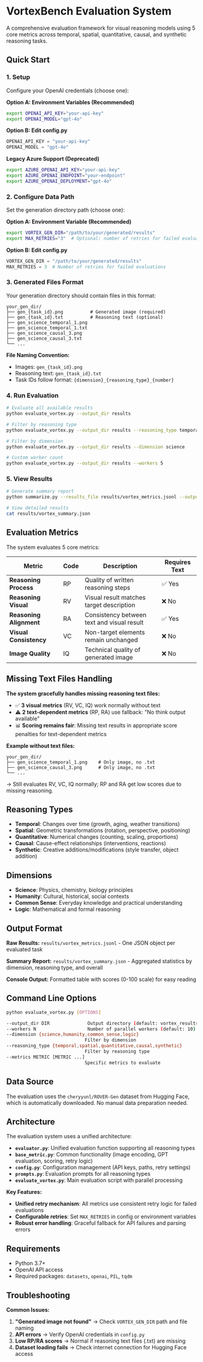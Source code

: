 # VortexBench Evaluation System

A comprehensive evaluation framework for visual reasoning models using 5 core metrics across temporal, spatial, quantitative, causal, and synthetic reasoning tasks.

## Quick Start

### 1. Setup

Configure your OpenAI credentials (choose one):

**Option A: Environment Variables (Recommended)**
```bash
export OPENAI_API_KEY="your-api-key"
export OPENAI_MODEL="gpt-4o"
```

**Option B: Edit config.py**
```python
OPENAI_API_KEY = "your-api-key"
OPENAI_MODEL = "gpt-4o"
```

**Legacy Azure Support (Deprecated)**
```bash
export AZURE_OPENAI_API_KEY="your-api-key"
export AZURE_OPENAI_ENDPOINT="your-endpoint"
export AZURE_OPENAI_DEPLOYMENT="gpt-4o"
```

### 2. Configure Data Path

Set the generation directory path (choose one):

**Option A: Environment Variable (Recommended)**
```bash
export VORTEX_GEN_DIR="/path/to/your/generated/results"
export MAX_RETRIES="3"  # Optional: number of retries for failed evaluations
```

**Option B: Edit config.py**
```python
VORTEX_GEN_DIR = "/path/to/your/generated/results"
MAX_RETRIES = 3  # Number of retries for failed evaluations
```

### 3. Generated Files Format

Your generation directory should contain files in this format:
```
your_gen_dir/
├── gen_{task_id}.png          # Generated image (required)
├── gen_{task_id}.txt          # Reasoning text (optional)
├── gen_science_temporal_1.png
├── gen_science_temporal_1.txt
├── gen_science_causal_3.png
├── gen_science_causal_3.txt
└── ...
```

**File Naming Convention:**
- Images: `gen_{task_id}.png`
- Reasoning text: `gen_{task_id}.txt`
- Task IDs follow format: `{dimension}_{reasoning_type}_{number}`

### 4. Run Evaluation

```bash
# Evaluate all available results
python evaluate_vortex.py --output_dir results

# Filter by reasoning type
python evaluate_vortex.py --output_dir results --reasoning_type temporal

# Filter by dimension
python evaluate_vortex.py --output_dir results --dimension science

# Custom worker count
python evaluate_vortex.py --output_dir results --workers 5
```

### 5. View Results

```bash
# Generate summary report
python summarize.py --results_file results/vortex_metrics.jsonl --output_dir results

# View detailed results
cat results/vortex_summary.json
```

## Evaluation Metrics

The system evaluates 5 core metrics:

| Metric | Code | Description | Requires Text |
|--------|------|-------------|---------------|
| **Reasoning Process** | RP | Quality of written reasoning steps | ✅ Yes |
| **Reasoning Visual** | RV | Visual result matches target description | ❌ No |
| **Reasoning Alignment** | RA | Consistency between text and visual result | ✅ Yes |
| **Visual Consistency** | VC | Non-target elements remain unchanged | ❌ No |
| **Image Quality** | IQ | Technical quality of generated image | ❌ No |

## Missing Text Files Handling

**The system gracefully handles missing reasoning text files:**

- ✅ **3 visual metrics** (RV, VC, IQ) work normally without text
- ⚠️ **2 text-dependent metrics** (RP, RA) use fallback: "No think output available"
- 📊 **Scoring remains fair**: Missing text results in appropriate score penalties for text-dependent metrics

**Example without text files:**
```
your_gen_dir/
├── gen_science_temporal_1.png    # Only image, no .txt
├── gen_science_causal_3.png      # Only image, no .txt
└── ...
```
→ Still evaluates RV, VC, IQ normally; RP and RA get low scores due to missing reasoning.

## Reasoning Types

- **Temporal**: Changes over time (growth, aging, weather transitions)
- **Spatial**: Geometric transformations (rotation, perspective, positioning)  
- **Quantitative**: Numerical changes (counting, scaling, proportions)
- **Causal**: Cause-effect relationships (interventions, reactions)
- **Synthetic**: Creative additions/modifications (style transfer, object addition)

## Dimensions

- **Science**: Physics, chemistry, biology principles
- **Humanity**: Cultural, historical, social contexts
- **Common Sense**: Everyday knowledge and practical understanding
- **Logic**: Mathematical and formal reasoning

## Output Format

**Raw Results:** `results/vortex_metrics.jsonl` - One JSON object per evaluated task

**Summary Report:** `results/vortex_summary.json` - Aggregated statistics by dimension, reasoning type, and overall

**Console Output:** Formatted table with scores (0-100 scale) for easy reading

## Command Line Options

```bash
python evaluate_vortex.py [OPTIONS]

--output_dir DIR              Output directory (default: vortex_results)
--workers N                   Number of parallel workers (default: 10)
--dimension {science,humanity,common_sense,logic}
                             Filter by dimension
--reasoning_type {temporal,spatial,quantitative,causal,synthetic}
                             Filter by reasoning type
--metrics METRIC [METRIC ...]
                             Specific metrics to evaluate
```

## Data Source

The evaluation uses the `cheryyunl/ROVER-Gen` dataset from Hugging Face, which is automatically downloaded. No manual data preparation needed.

## Architecture

The evaluation system uses a unified architecture:

- **`evaluator.py`**: Unified evaluation function supporting all reasoning types
- **`base_metric.py`**: Common functionality (image encoding, GPT evaluation, scoring, retry logic)
- **`config.py`**: Configuration management (API keys, paths, retry settings)
- **`prompts.py`**: Evaluation prompts for all reasoning types
- **`evaluate_vortex.py`**: Main evaluation script with parallel processing

**Key Features:**
- **Unified retry mechanism**: All metrics use consistent retry logic for failed evaluations
- **Configurable retries**: Set `MAX_RETRIES` in config or environment variables
- **Robust error handling**: Graceful fallback for API failures and parsing errors

## Requirements

- Python 3.7+
- OpenAI API access
- Required packages: `datasets`, `openai`, `PIL`, `tqdm`

## Troubleshooting

**Common Issues:**

1. **"Generated image not found"** → Check `VORTEX_GEN_DIR` path and file naming
2. **API errors** → Verify OpenAI credentials in `config.py`
3. **Low RP/RA scores** → Normal if reasoning text files (.txt) are missing
4. **Dataset loading fails** → Check internet connection for Hugging Face access
